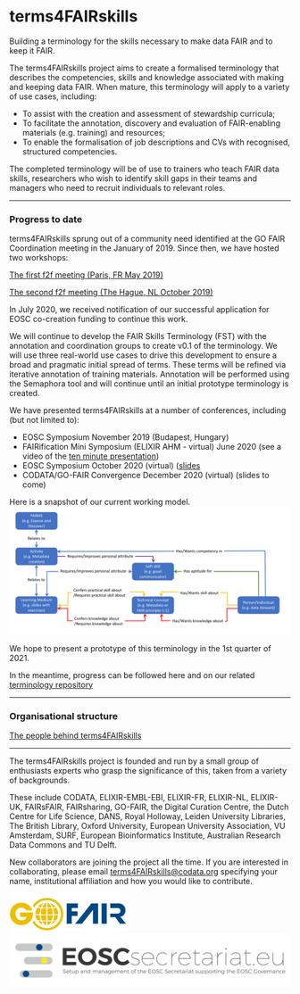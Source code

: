 # terms4FAIRskills

Building a terminology for the skills necessary to make data FAIR and to keep it FAIR.

The terms4FAIRskills project aims to create a formalised terminology that describes the competencies, skills and knowledge associated with making and keeping data FAIR. When mature, this terminology will apply to a variety of use cases, including:
- To assist with the creation and assessment of stewardship curricula;
- To facilitate the annotation, discovery and evaluation of FAIR-enabling materials (e.g. training) and resources;
- To enable the formalisation of job descriptions and CVs with recognised, structured competencies.

The completed terminology will be of use to trainers who teach FAIR data skills, researchers who wish to identify skill gaps in their teams and managers who need to recruit individuals to relevant roles.


---


### Progress to date

terms4FAIRskills sprung out of a community need identified at the GO FAIR Coordination meeting in the January of 2019. Since then, we have hosted two workshops:

[The first f2f meeting (Paris, FR May 2019)](https://terms4fairskills.github.io/Announcement.html)

[The second f2f meeting (The Hague, NL October 2019)](https://terms4fairskills.github.io/2ndWorkshopHagueAnnouncement.html)

In July 2020, we received notification of our successful application for EOSC co-creation funding to continue this work.

We will continue to develop the FAIR Skills Terminology (FST) with the annotation and coordination groups to create v0.1 of the terminology. We will use three real-world use cases to drive this development to ensure a broad and pragmatic initial spread of terms. These terms will be refined via iterative annotation of training materials. Annotation will be performed using the Semaphora tool and will continue until an initial prototype terminology is created.

We have presented terms4FAIRskills at a number of conferences, including (but not limited to):
- EOSC Symposium November 2019 (Budapest, Hungary)
- FAIRification Mini Symposium (ELIXIR AHM - virtual) June 2020 (see a video of the [ten minute presentation](https://www.youtube.com/watch?v=d21y9glx_fw&feature=youtu.be))
- EOSC Symposium October 2020 (virtual) ([slides](https://drive.google.com/file/d/1mMjMO1mdl1UyL4_X43Tv4wqlJBZnf_YC/view?usp=sharing)
- CODATA/GO-FAIR Convergence December 2020 (virtual) (slides to come)

Here is a snapshot of our current working model.
![T4FS Core model](/img/T4FS_Model_2.png "T4FS Core model")


We hope to present a prototype of this terminology in the 1st quarter of 2021.

In the meantime, progress can be followed here and on our related [terminology repository](https://github.com/terms4fairskills/FAIRterminology)


---


### Organisational structure

[The people behind terms4FAIRskills](https://terms4fairskills.github.io/Teams.md)


---

The terms4FAIRskills project is founded and run by a small group of enthusiasts experts who grasp the significance of this, taken from a variety of backgrounds.

These include CODATA, ELIXIR-EMBL-EBI, ELIXIR-FR, ELIXIR-NL, ELIXIR-UK, FAIRsFAIR, FAIRsharing, GO-FAIR, the Digital Curation Centre, the Dutch Centre for Life Science, DANS, Royal Holloway, Leiden University Libraries, The British Library, Oxford University, European University Association, VU Amsterdam, SURF, European Bioinformatics Institute, Australian Research Data Commons and TU Delft.

New collaborators are joining the project all the time. If you are interested in collaborating, please email [terms4FAIRskills@codata.org](mailto:terms4FAIRskills@codata.org) specifying your name, institutional affiliation and how you would like to contribute.

![GO-FAIR](InitialAnnouncement/images/GO-FAIR.png "GO-FAIR")
![EOSC](img/EOSCsecretariat.png "EOSC")
